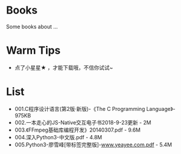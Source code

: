 # Books
Some books about ...

# Warm Tips
- 点了小星星★ ，才能下载哦，不信你试试~

# List
- 001.C程序设计语言(第2版·新版)-《The C Programming Language》- 975KB
- 002.一本走心的JS-Native交互电子书2018-9-23更新 - 2M
- 003.《FFmpeg基础库编程开发》20140307.pdf - 9.6M
- 004.深入Python3-中文版.pdf - 4.8M
- 005.Python3-廖雪峰[带标签完整版]-www.yeayee.com.pdf - 5.4M
